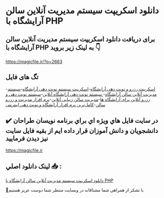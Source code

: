 # دانلود اسکریپت سیستم مدیریت آنلاین سالن آرایشگاه با PHP

## برای دریافت دانلود اسکریپت سیستم مدیریت آنلاین سالن آرایشگاه با PHP به لینک زیر بروید 👇

https://magicfile.ir/?p=2663

## تگ های فایل

-[اسکریپت رزرو و نوبت دهی آرایشگاه](https://magicfile.ir/product/%d8%a7%d8%b3%da%a9%d8%b1%db%8c%d9%be%d8%aa-%d8%b3%db%8c%d8%b3%d8%aa%d9%85-%d9%85%d8%af%db%8c%d8%b1%db%8c%d8%aa-%d8%a2%d9%86%d9%84%d8%a7%db%8c%d9%86-%d8%b3%d8%a7%d9%84%d9%86-%d8%a2%d8%b1%d8%a7%db%8c%d8%b4%da%af%d8%a7%d9%87%d8%a8%d8%a7-php/)-[اسکریپت  سیستم نوبت دهی آرایشگاه](https://magicfile.ir/product/%d8%a7%d8%b3%da%a9%d8%b1%db%8c%d9%be%d8%aa-%d8%b3%db%8c%d8%b3%d8%aa%d9%85-%d9%85%d8%af%db%8c%d8%b1%db%8c%d8%aa-%d8%a2%d9%86%d9%84%d8%a7%db%8c%d9%86-%d8%b3%d8%a7%d9%84%d9%86-%d8%a2%d8%b1%d8%a7%db%8c%d8%b4%da%af%d8%a7%d9%87%d8%a8%d8%a7-php/)-[سیستم مدیریت آنلاین سالن آرایشگاه](https://magicfile.ir/product/%d8%a7%d8%b3%da%a9%d8%b1%db%8c%d9%be%d8%aa-%d8%b3%db%8c%d8%b3%d8%aa%d9%85-%d9%85%d8%af%db%8c%d8%b1%db%8c%d8%aa-%d8%a2%d9%86%d9%84%d8%a7%db%8c%d9%86-%d8%b3%d8%a7%d9%84%d9%86-%d8%a2%d8%b1%d8%a7%db%8c%d8%b4%da%af%d8%a7%d9%87%d8%a8%d8%a7-php/)-[ سیستم نوبت دهی آرایشگاه آنلاین](https://magicfile.ir/product/%d8%a7%d8%b3%da%a9%d8%b1%db%8c%d9%be%d8%aa-%d8%b3%db%8c%d8%b3%d8%aa%d9%85-%d9%85%d8%af%db%8c%d8%b1%db%8c%d8%aa-%d8%a2%d9%86%d9%84%d8%a7%db%8c%d9%86-%d8%b3%d8%a7%d9%84%d9%86-%d8%a2%d8%b1%d8%a7%db%8c%d8%b4%da%af%d8%a7%d9%87%d8%a8%d8%a7-php/)-[سیستم نوبت دهی و رزرو آنلاین برای آرایشگاه ها](https://magicfile.ir/product/%d8%a7%d8%b3%da%a9%d8%b1%db%8c%d9%be%d8%aa-%d8%b3%db%8c%d8%b3%d8%aa%d9%85-%d9%85%d8%af%db%8c%d8%b1%db%8c%d8%aa-%d8%a2%d9%86%d9%84%d8%a7%db%8c%d9%86-%d8%b3%d8%a7%d9%84%d9%86-%d8%a2%d8%b1%d8%a7%db%8c%d8%b4%da%af%d8%a7%d9%87%d8%a8%d8%a7-php/)-[مدیریت سالن زیبایی آنلاین](https://magicfile.ir/product/%d8%a7%d8%b3%da%a9%d8%b1%db%8c%d9%be%d8%aa-%d8%b3%db%8c%d8%b3%d8%aa%d9%85-%d9%85%d8%af%db%8c%d8%b1%db%8c%d8%aa-%d8%a2%d9%86%d9%84%d8%a7%db%8c%d9%86-%d8%b3%d8%a7%d9%84%d9%86-%d8%a2%d8%b1%d8%a7%db%8c%d8%b4%da%af%d8%a7%d9%87%d8%a8%d8%a7-php/)-[نرم افزار مدیریت و رزرو سالن](https://magicfile.ir/product/%d8%a7%d8%b3%da%a9%d8%b1%db%8c%d9%be%d8%aa-%d8%b3%db%8c%d8%b3%d8%aa%d9%85-%d9%85%d8%af%db%8c%d8%b1%db%8c%d8%aa-%d8%a2%d9%86%d9%84%d8%a7%db%8c%d9%86-%d8%b3%d8%a7%d9%84%d9%86-%d8%a2%d8%b1%d8%a7%db%8c%d8%b4%da%af%d8%a7%d9%87%d8%a8%d8%a7-php/)-[کامل‌ترین نرم افزار آرایشگاه و نوبت دهی اینترنتی](https://magicfile.ir/product/%d8%a7%d8%b3%da%a9%d8%b1%db%8c%d9%be%d8%aa-%d8%b3%db%8c%d8%b3%d8%aa%d9%85-%d9%85%d8%af%db%8c%d8%b1%db%8c%d8%aa-%d8%a2%d9%86%d9%84%d8%a7%db%8c%d9%86-%d8%b3%d8%a7%d9%84%d9%86-%d8%a2%d8%b1%d8%a7%db%8c%d8%b4%da%af%d8%a7%d9%87%d8%a8%d8%a7-php/)

## ✔️ در سايت فايل هاي ويژه اي براي برنامه نويسان طراحان دانشجويان و دانش آموزان قرار داده ايم از بقيه فايل سايت نيز ديدن فرماييد

https://magicfile.ir


## لينک دانلود اصلي 📥 :

[دانلود اسکریپت سیستم مدیریت آنلاین سالن آرایشگاه با PHP](https://magicfile.ir/product/%d8%a7%d8%b3%da%a9%d8%b1%db%8c%d9%be%d8%aa-%d8%b3%db%8c%d8%b3%d8%aa%d9%85-%d9%85%d8%af%db%8c%d8%b1%db%8c%d8%aa-%d8%a2%d9%86%d9%84%d8%a7%db%8c%d9%86-%d8%b3%d8%a7%d9%84%d9%86-%d8%a2%d8%b1%d8%a7%db%8c%d8%b4%da%af%d8%a7%d9%87%d8%a8%d8%a7-php/) 


🙏با تشکر از همراهي شما مشتاقانه در وبسایت منتظر شما دوست عزیز هستیم

